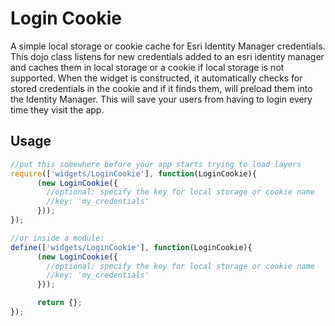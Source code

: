# Login Cookie

A simple local storage or cookie cache for Esri Identity Manager credentials. This dojo class listens for new credentials added to an esri identity manager and caches them in local storage or a cookie if local storage is not supported. When the widget is constructed, it automatically checks for stored credentials in the cookie and if it finds them, will preload them into the Identity Manager. This will save your users from having to login every time they visit the app.

## Usage

```javascript
//put this somewhere before your app starts trying to load layers
require(['widgets/LoginCookie'], function(LoginCookie){
      (new LoginCookie({
        //optional: specify the key for local storage or cookie name
        //key: 'my_credentials'
      }));
});

//or inside a module:
define(['widgets/LoginCookie'], function(LoginCookie){
      (new LoginCookie({
        //optional: specify the key for local storage or cookie name
        //key: 'my_credentials'
      }));

      return {};
});
```
